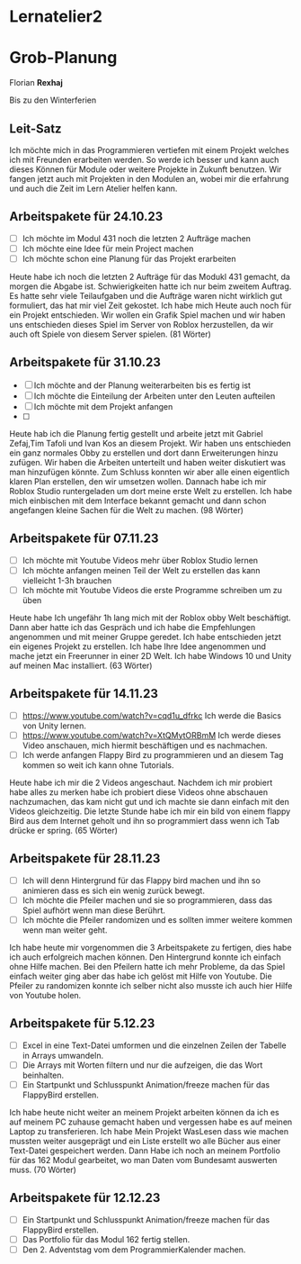 # Lernatelier2

# Grob-Planung

Florian **Rexhaj**

Bis zu den Winterferien

## Leit-Satz

Ich möchte mich in das Programmieren vertiefen mit einem Projekt welches ich mit Freunden erarbeiten werden. So werde 
ich besser und kann auch dieses Können für Module oder weitere Projekte in Zukunft benutzen. Wir fangen jetzt auch mit Projekten
in den Modulen an, wobei mir die erfahrung und auch die Zeit im Lern Atelier helfen kann.

## Arbeitspakete für 24.10.23

- [ ] Ich möchte im Modul 431 noch die letzten 2 Aufträge machen
- [ ] Ich möchte eine Idee für mein Project machen
- [ ] Ich möchte schon eine Planung für das Projekt erarbeiten

Heute habe ich noch die letzten 2 Aufträge für das Modukl 431 gemacht, da morgen die Abgabe ist. Schwierigkeiten hatte ich nur beim
zweitem Auftrag. Es hatte sehr viele Teilaufgaben und die Aufträge waren nicht wirklich gut formuliert, das hat mir viel Zeit gekostet.
Ich habe mich Heute auch noch für ein Projekt entschieden. Wir wollen ein Grafik Spiel machen und wir haben uns entschieden dieses
Spiel im Server von Roblox herzustellen, da wir auch oft Spiele von diesem Server spielen. (81 Wörter)

## Arbeitspakete für 31.10.23
- [ ] Ich möchte and der Planung weiterarbeiten bis es fertig ist
- [ ] Ich möchte die Einteilung der Arbeiten unter den Leuten aufteilen
- [ ] Ich möchte mit dem Projekt anfangen
- [ ] 

Heute hab ich die Planung fertig gestellt und arbeite jetzt mit Gabriel Zefaj,Tim Tafoli und Ivan Kos an diesem Projekt. Wir haben uns 
entschieden ein ganz normales Obby zu erstellen und dort dann Erweiterungen hinzu zufügen. Wir haben die Arbeiten unterteilt und haben 
weiter diskutiert was man hinzufügen könnte. Zum Schluss konnten wir aber alle einen eigentlich klaren Plan erstellen, den wir umsetzen
wollen. Dannach habe ich mir Roblox Studio runtergeladen um dort meine erste Welt zu erstellen. Ich habe mich einbischen mit dem Interface 
bekannt gemacht und dann schon angefangen kleine Sachen für die Welt zu machen. (98 Wörter)

## Arbeitspakete für 07.11.23
- [ ] Ich möchte mit Youtube Videos mehr über Roblox Studio lernen
- [ ] Ich möchte anfangen meinen Teil der Welt zu erstellen das kann vielleicht 1-3h brauchen
- [ ] Ich möchte mit Youtube Videos die erste Programme schreiben um zu üben

Heute habe Ich ungefähr 1h lang mich mit der Roblox obby Welt beschäftigt. Dann aber hatte ich das Gespräch und ich habe die Empfehlungen angenommen und mit meiner Gruppe geredet. Ich habe entschieden jetzt ein eigenes Projekt zu erstellen. Ich habe Ihre Idee angenommen und mache jetzt ein Freerunner in einer 2D Welt. Ich habe Windows 10 und Unity auf meinen Mac installiert. (63 Wörter)

## Arbeitspakete für 14.11.23
- [ ] https://www.youtube.com/watch?v=cqd1u_dfrkc Ich werde die Basics von Unity lernen.
- [ ] https://www.youtube.com/watch?v=XtQMytORBmM Ich werde dieses Video anschauen, mich hiermit beschäftigen und es nachmachen.
- [ ] Ich werde anfangen Flappy Bird zu programmieren und an diesem Tag kommen so weit ich kann ohne Tutorials.

Heute habe ich mir die 2 Videos angeschaut. Nachdem ich mir probiert habe alles zu merken habe ich probiert diese Videos ohne abschauen nachzumachen, das kam nicht gut und ich machte sie dann einfach mit den Videos gleichzeitig. Die letzte Stunde habe ich mir ein bild von einem flappy Bird aus dem Internet geholt und ihn so programmiert dass wenn ich Tab drücke er spring. (65 Wörter)

## Arbeitspakete für 28.11.23
- [ ] Ich will denn Hintergrund für das Flappy bird machen und ihn so animieren dass es sich ein wenig zurück bewegt.
- [ ] Ich möchte die Pfeiler machen und sie so programmieren, dass das Spiel aufhört wenn man diese Berührt.
- [ ] Ich möchte die Pfeiler randomizen und es sollten immer weitere kommen wenn man weiter geht. 

Ich habe heute mir vorgenommen die 3 Arbeitspakete zu fertigen, dies habe ich auch erfolgreich machen können. Den Hintergrund konnte ich einfach ohne Hilfe machen. Bei den Pfeilern hatte ich mehr Probleme, da das Spiel einfach weiter ging aber das habe ich gelöst mit Hilfe von Youtube. Die Pfeiler zu randomizen konnte ich selber nicht also musste ich auch hier Hilfe von Youtube holen.

## Arbeitspakete für 5.12.23
- [ ] Excel in eine Text-Datei umformen und die einzelnen Zeilen der Tabelle in Arrays umwandeln.
- [ ] Die Arrays mit Worten filtern und nur die aufzeigen, die das Wort beinhalten.
- [ ] Ein Startpunkt und Schlusspunkt Animation/freeze machen für das FlappyBird erstellen.

Ich habe heute nicht weiter an meinem Projekt arbeiten können da ich es auf meinem PC zuhause gemacht haben und vergessen habe es auf meinen Laptop zu transferieren. Ich habe Mein Projekt WasLesen dass wie machen mussten weiter ausgeprägt und ein Liste erstellt wo alle Bücher aus einer Text-Datei gespeichert werden. Dann Habe ich noch an meinem Portfolio für das 162 Modul gearbeitet, wo man Daten vom Bundesamt auswerten muss. (70 Wörter)

## Arbeitspakete für 12.12.23
- [ ] Ein Startpunkt und Schlusspunkt Animation/freeze machen für das FlappyBird erstellen.
- [ ] Das Portfolio für das Modul 162 fertig stellen.
- [ ] Den 2. Adventstag vom dem ProgrammierKalender machen.
